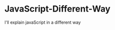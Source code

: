                                                                                 
# JavaScript-Different-Way
I'll explain javaScript in a different way       
  









